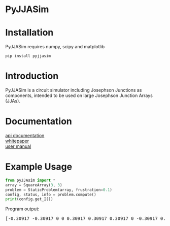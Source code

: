 # PyJJASim

# Installation
PyJJASim requires numpy, scipy and matplotlib

```
pip install pyjjasim
```

# Introduction
PyJJASim is a circuit simulator including Josephson Junctions as components, intended to be used on large Josephson Junction Arrays (JJAs). 

# Documentation
[api documentation](https://htmlpreview.github.io/?https://github.com/martijnLankhorst/pyJJAsim/blob/master/doc/_build/html/pyjjasim.html)\
[whitepaper](PyJJASim_Whitepaper.pdf)\
[user manual](PyJJASim_Whitepaper.pdf)

# Example Usage

````python
from pyJJAsim import *
array = SquareArray(3, 3)
problem = StaticProblem(array, frustration=0.1)
config, status, info = problem.compute()
print(config.get_I())
````

Program output:
<pre>
[-0.30917 -0.30917 0 0 0.30917 0.30917 0.30917 0 -0.30917 0.30917 0 -0.30917]
</pre>
